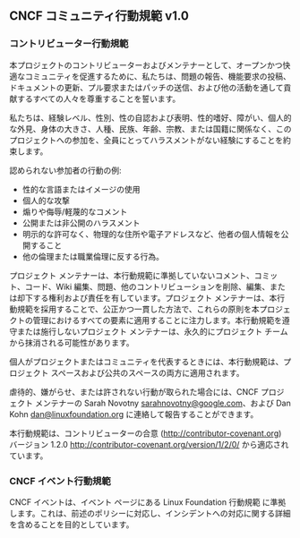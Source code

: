 CNCF コミュニティ行動規範 v1.0
------------------------------

### コントリビューター行動規範

本プロジェクトのコントリビューターおよびメンテナーとして、オープンかつ快適なコミュニティを促進するために、私たちは、問題の報告、機能要求の投稿、ドキュメントの更新、プル要求またはパッチの送信、および他の活動を通して貢献するすべての人々を尊重することを誓います。

私たちは、経験レベル、性別、性の自認および表明、性的嗜好、障がい、個人的な外見、身体の大きさ、人種、民族、年齢、宗教、または国籍に関係なく、このプロジェクトへの参加を、全員にとってハラスメントがない経験にすることを約束します。

認められない参加者の行動の例:

-	性的な言語またはイメージの使用
-	個人的な攻撃
-	煽りや侮辱/軽蔑的なコメント
-	公開または非公開のハラスメント
-	明示的な許可なく、物理的な住所や電子アドレスなど、他者の個人情報を公開すること
-	他の倫理または職業倫理に反する行為。

プロジェクト メンテナーは、本行動規範に準拠していないコメント、コミット、コード、Wiki 編集、問題、他のコントリビューションを削除、編集、または却下する権利および責任を有しています。プロジェクト メンテナーは、本行動規範を採用することで、公正かつ一貫した方法で、これらの原則を本プロジェクトの管理におけるすべての要素に適用することに注力します。本行動規範を遵守または施行しないプロジェクト メンテナーは、永久的にプロジェクト チームから抹消される可能性があります。

個人がプロジェクトまたはコミュニティを代表するときには、本行動規範は、プロジェクト スペースおよび公共のスペースの両方に適用されます。

虐待的、嫌がらせ、または許されない行動が取られた場合には、CNCF プロジェクト メンテナーの Sarah Novotny sarahnovotny@google.com、および Dan Kohn dan@linuxfoundation.org に連絡して報告することができます。

本行動規範は、コントリビューターの合意 (http://contributor-covenant.org) バージョン 1.2.0 http://contributor-covenant.org/version/1/2/0/ から適応されています。

### CNCF イベント行動規範

CNCF イベントは、イベント ページにある Linux Foundation 行動規範 に準拠します。これは、前述のポリシーに対応し、インシデントへの対応に関する詳細を含めることを目的としています。
